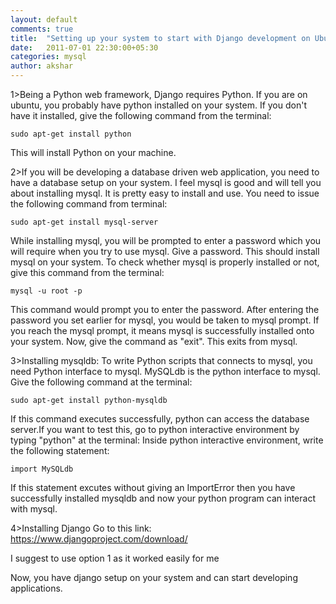 ```yaml
---
layout: default
comments: true
title:  "Setting up your system to start with Django development on Ubuntu:"
date:   2011-07-01 22:30:00+05:30
categories: mysql
author: akshar
---
```

1>Being a Python web framework, Django requires Python. If you are on ubuntu, you probably have python installed on your system.
If you don't have it installed, give the following command from the terminal:

	sudo apt-get install python

This will install Python on your machine.

2>If you will be developing a database driven web application, you need to have a database setup on your system. I feel mysql is good and will tell you about installing mysql. It is pretty easy to install and use. You need to issue the following command from terminal:

	sudo apt-get install mysql-server

While installing mysql, you will be prompted to enter a password which you will require when you try to use mysql. Give a password.
This should install mysql on your system.
To check whether mysql is properly installed or not, give this command from the terminal:

	mysql -u root -p

This command would prompt you to enter the password. After entering the password you set earlier for mysql, you would be taken to mysql prompt.
If you reach the mysql prompt, it means mysql is successfully installed onto your system.
Now, give the command as "exit". This exits from mysql.

3>Installing mysqldb:
To write Python scripts that connects to mysql, you need Python interface to mysql. MySQLdb is the python interface to mysql.
Give the following command at the terminal:

	sudo apt-get install python-mysqldb

If this command executes successfully, python can access the database server.If you want to test this, go to python interactive environment by typing "python" at the terminal:
Inside python interactive environment, write the following statement:

	import MySQLdb

If this statement excutes without giving an ImportError then you have successfully installed mysqldb and now your python program can interact with mysql.

4>Installing Django
Go to this link:
	https://www.djangoproject.com/download/

I suggest to use option 1 as it worked easily for me

Now, you have django setup on your system and can start developing applications.

